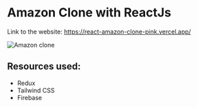 # Amazon Clone with ReactJs
Link to the website: https://react-amazon-clone-pink.vercel.app/

![Amazon clone](https://user-images.githubusercontent.com/91958667/166470056-112aae56-0b9e-451e-b9cb-f37286079e32.JPG)

## Resources used:
 * Redux
 * Tailwind CSS
 * Firebase

